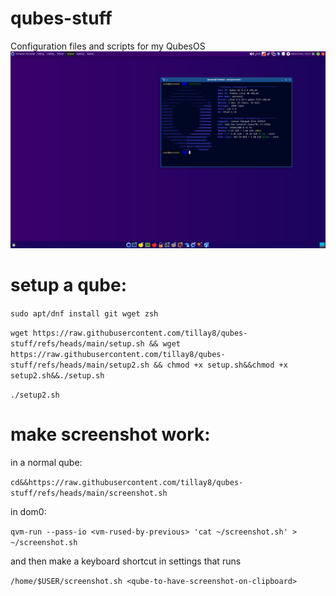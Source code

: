# qubes-stuff
Configuration files and scripts for my QubesOS
![screenshot](https://raw.githubusercontent.com/tillay8/qubes-stuff/refs/heads/main/eee.png)

# setup a qube:

`sudo apt/dnf install git wget zsh`

`wget https://raw.githubusercontent.com/tillay8/qubes-stuff/refs/heads/main/setup.sh && wget https://raw.githubusercontent.com/tillay8/qubes-stuff/refs/heads/main/setup2.sh && chmod +x setup.sh&&chmod +x setup2.sh&&./setup.sh`

`./setup2.sh`

# make screenshot work:

in a normal qube:

`cd&&https://raw.githubusercontent.com/tillay8/qubes-stuff/refs/heads/main/screenshot.sh`

in dom0:

`qvm-run --pass-io <vm-rused-by-previous> 'cat ~/screenshot.sh' > ~/screenshot.sh`

and then make a keyboard shortcut in settings that runs 

`/home/$USER/screenshot.sh <qube-to-have-screenshot-on-clipboard>`
